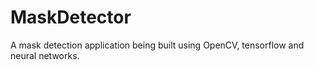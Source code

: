 # MaskDetector

A mask detection application being built using OpenCV, tensorflow and neural networks.
